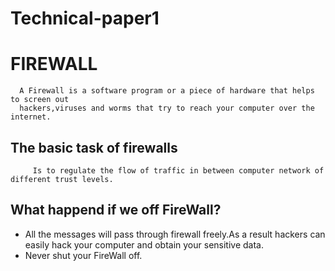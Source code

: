 # Technical-paper1

# FIREWALL
      A Firewall is a software program or a piece of hardware that helps to screen out 
      hackers,viruses and worms that try to reach your computer over the internet.
## The basic task of firewalls
         Is to regulate the flow of traffic in between computer network of different trust levels.
 ## What happend if we off FireWall?
 - All the messages will pass through firewall freely.As a result hackers can easily hack your
        computer and obtain your sensitive data.
 - Never shut your FireWall off.
        
          
